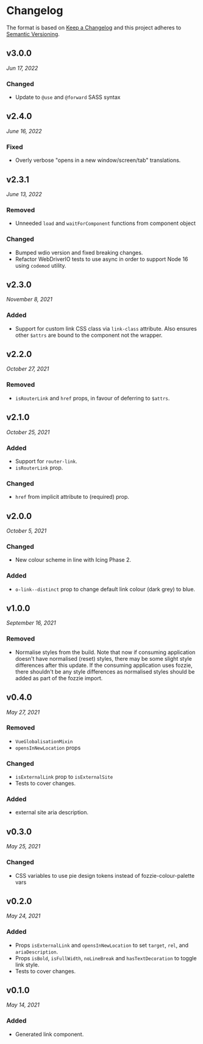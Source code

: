 # Changelog

The format is based on [Keep a Changelog](http://keepachangelog.com/en/1.0.0/)
and this project adheres to [Semantic Versioning](http://semver.org/spec/v2.0.0.html).


v3.0.0
-----------------------------
*Jun 17, 2022*

### Changed
- Update to `@use` and `@forward` SASS syntax


v2.4.0
------------------------------
*June 16, 2022*

### Fixed
- Overly verbose "opens in a new window/screen/tab" translations.


v2.3.1
-----------------------------
*June 13, 2022*

### Removed
- Unneeded `load` and `waitForComponent` functions from component object

### Changed
- Bumped wdio version and fixed breaking changes.
- Refactor WebDriverIO tests to use async in order to support Node 16 using `codemod` utility.


v2.3.0
------------------------------
*November 8, 2021*

### Added
- Support for custom link CSS class via `link-class` attribute. Also ensures other `$attrs` are bound to the component not the wrapper.


v2.2.0
------------------------------
*October 27, 2021*

### Removed
- `isRouterLink` and `href` props, in favour of deferring to `$attrs`.


v2.1.0
------------------------------
*October 25, 2021*

### Added
- Support for `router-link`.
- `isRouterLink` prop.

### Changed
- `href` from implicit attribute to (required) prop.


v2.0.0
------------------------------
*October 5, 2021*

### Changed
- New colour scheme in line with Icing Phase 2.

### Added
- `o-link--distinct` prop to change default link colour (dark grey) to blue.


v1.0.0
------------------------------
*September 16, 2021*

### Removed
- Normalise styles from the build. Note that now if consuming application doesn't have normalised (reset) styles, there may be some slight style differences after this update. If the consuming application uses fozzie, there shouldn't be any style differences as normalised styles should be added as part of the fozzie import.


v0.4.0
------------------------------
*May 27, 2021*

### Removed
- `VueGlobalisationMixin`
- `opensInNewLocation` props

### Changed
- `isExternalLink` prop to `isExternalSite`
- Tests to cover changes.

### Added
- external site aria description.


v0.3.0
------------------------------
*May 25, 2021*

### Changed
- CSS variables to use pie design tokens instead of fozzie-colour-palette vars


v0.2.0
------------------------------
*May 24, 2021*

### Added
- Props `isExternalLink` and `opensInNewLocation` to set `target`, `rel`, and `ariaDescription`.
- Props `isBold`, `isFullWidth`, `noLineBreak` and `hasTextDecoration` to toggle link style.
- Tests to cover changes.


v0.1.0
------------------------------
*May 14, 2021*

### Added
- Generated link component.
